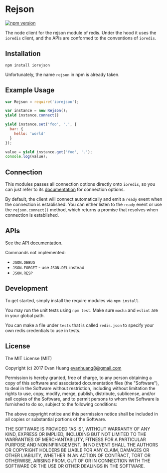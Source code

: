 # Rejson

[![npm version](https://badge.fury.io/js/iorejson.svg)](https://badge.fury.io/js/iorejson)

The node client for the rejson module of redis. Under the hood it uses the `ioredis` client, and the APIs are conformed to the conventions of `ioredis`.

## Installation

```
npm install iorejson
```

Unfortunately, the name `rejson` in npm is already taken.

## Example Usage

```javascript
var Rejson = require('iorejson');

var instance = new Rejson();
yield instance.connect()

yield instance.set('foo', '.', {
  bar: {
    hello: 'world'
  }
});

value = yield instance.get('foo', '.');
console.log(value);
```

## Connection

This modules passes all connection options directly onto `ioredis`, so you can just refer to its [documentation](https://github.com/luin/ioredis#connect-to-redis) for connection options.

By default, the client will connect automatically and emit a `ready` event when the connection is established. You can either listen to the `ready` event or use the `rejson.connect()` method, which returns a promise that resolves when connection is established.

## APIs

See [the API documentation](APIs.md).

Commands not implemented:

- `JSON.DEBUG`
- `JSON.FORGET` - use `JSON.DEL` instead
- `JSON.RESP`

## Development

To get started, simply install the require modules via `npm install`.

You may run the unit tests using `npm test`. Make sure `mocha` and `eslint` are in your global path.

You can make a file under `tests` that is called `redis.json` to specify your own redis credentials to use in tests.

## License

The MIT License (MIT)

Copyright (c) 2017 Evan Huang <evanhuang8@gmail.com>

Permission is hereby granted, free of charge, to any person obtaining a copy
of this software and associated documentation files (the "Software"), to deal
in the Software without restriction, including without limitation the rights
to use, copy, modify, merge, publish, distribute, sublicense, and/or sell
copies of the Software, and to permit persons to whom the Software is
furnished to do so, subject to the following conditions:

The above copyright notice and this permission notice shall be included in all
copies or substantial portions of the Software.

THE SOFTWARE IS PROVIDED "AS IS", WITHOUT WARRANTY OF ANY KIND, EXPRESS OR
IMPLIED, INCLUDING BUT NOT LIMITED TO THE WARRANTIES OF MERCHANTABILITY,
FITNESS FOR A PARTICULAR PURPOSE AND NONINFRINGEMENT. IN NO EVENT SHALL THE
AUTHORS OR COPYRIGHT HOLDERS BE LIABLE FOR ANY CLAIM, DAMAGES OR OTHER
LIABILITY, WHETHER IN AN ACTION OF CONTRACT, TORT OR OTHERWISE, ARISING FROM,
OUT OF OR IN CONNECTION WITH THE SOFTWARE OR THE USE OR OTHER DEALINGS IN THE
SOFTWARE.